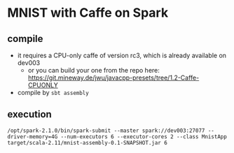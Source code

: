 # MNIST with Caffe on Spark

## compile
- it requires a CPU-only caffe of version rc3, which is already available on dev003
    - or you can build your one from the repo here: https://git.mineway.de/jwu/javacpp-presets/tree/1.2-Caffe-CPUONLY
- compile by `sbt assembly`

## execution
`/opt/spark-2.1.0/bin/spark-submit --master spark://dev003:27077 --driver-memory=4G --num-executors 6 --executor-cores 2 --class MnistApp target/scala-2.11/mnist-assembly-0.1-SNAPSHOT.jar 6`